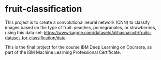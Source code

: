 # fruit-classification

This project is to create a convolutional neural network (CNN) to classify images based on the type of fruit: peaches, pomegranates, or strawberries, using this data set: https://www.kaggle.com/datasets/alihasnainch/fruits-dataset-for-classification/data

This is the final project for the course IBM Deep Learning on Coursera, as part of the IBM Machine Learning Professional Certificate.
